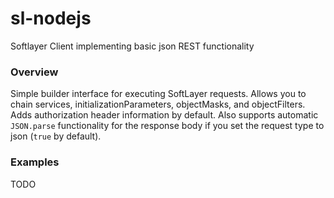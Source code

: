 # sl-nodejs
Softlayer Client implementing basic json REST functionality

### Overview

Simple builder interface for executing SoftLayer requests. Allows you to chain
services, initializationParameters, objectMasks, and objectFilters. Adds authorization
header information by default. Also supports automatic `JSON.parse` functionality for
the response body if you set the request type to json (`true` by default).

### Examples

TODO
